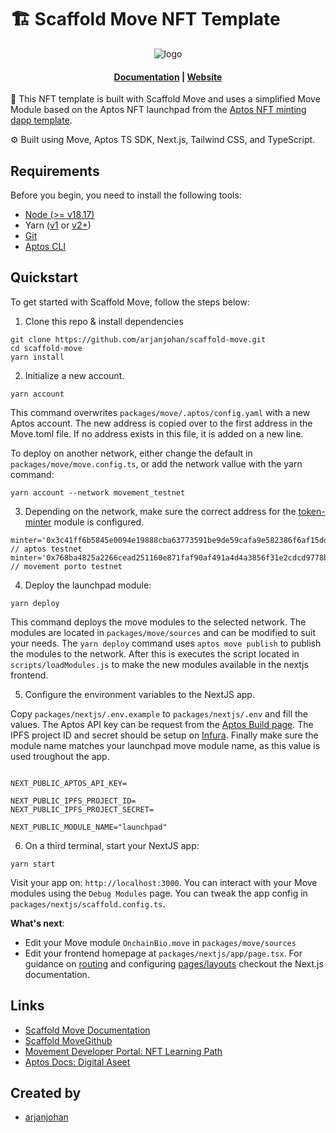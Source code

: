 # 🏗 Scaffold Move NFT Template

<div align="center">

![logo](/assets/logo_small.png)
<h4 align="center">
  <a href="https://scaffold-move-docs.vercel.app/">Documentation</a> |
  <a href="https://scaffold-move-chi.vercel.app/">Website</a>
</h4>
</div>

🧪 This NFT template is built with Scaffold Move and uses a simplified Move Module based on the Aptos NFT launchpad from the [Aptos NFT minting dapp template](https://github.com/aptos-labs/create-aptos-dapp/tree/main/templates/nft-minting-dapp-template).

⚙️ Built using Move, Aptos TS SDK, Next.js, Tailwind CSS, and TypeScript.

## Requirements

Before you begin, you need to install the following tools:

- [Node (>= v18.17)](https://nodejs.org/en/download/)
- Yarn ([v1](https://classic.yarnpkg.com/en/docs/install/) or [v2+](https://yarnpkg.com/getting-started/install))
- [Git](https://git-scm.com/downloads)
- [Aptos CLI](https://aptos.dev/en/build/cli)

## Quickstart

To get started with Scaffold Move, follow the steps below:

1. Clone this repo & install dependencies

```
git clone https://github.com/arjanjohan/scaffold-move.git
cd scaffold-move
yarn install
```
  
2. Initialize a new account.

```
yarn account
```

This command overwrites `packages/move/.aptos/config.yaml` with a new Aptos account. The new address is copied over to the first address in the Move.toml file. If no address exists in this file, it is added on a new line.

To deploy on another network, either change the default in `packages/move/move.config.ts`, or add the network vallue with the yarn command:
```
yarn account --network movement_testnet
```

3. Depending on the network, make sure the correct address for the [token-minter](https://github.com/aptos-labs/token-minter) module is configured. 
```
minter='0x3c41ff6b5845e0094e19888cba63773591be9de59cafa9e582386f6af15dd490' // aptos testnet
minter='0x768ba4825a2266cead251160e871faf90af491a4d4a3856f31e2cdcd9778b08c' // movement porto testnet
```

4. Deploy the launchpad module:

```
yarn deploy
```

This command deploys the move modules to the selected network. The modules are located in `packages/move/sources` and can be modified to suit your needs. The `yarn deploy` command uses `aptos move publish` to publish the modules to the network. After this is executes the script located in `scripts/loadModules.js` to make the new modules available in the nextjs frontend.

5. Configure the environment variables to the NextJS app.

Copy `packages/nextjs/.env.example` to `packages/nextjs/.env` and fill the values. 
The Aptos API key can be request from the [Aptos Build page](https://developers.aptoslabs.com/). The IPFS project ID and secret should be setup on [Infura](https://www.infura.io/). Finally make sure the module name matches your launchpad move module name, as this value is used troughout the app.
```

NEXT_PUBLIC_APTOS_API_KEY=

NEXT_PUBLIC_IPFS_PROJECT_ID=
NEXT_PUBLIC_IPFS_PROJECT_SECRET=

NEXT_PUBLIC_MODULE_NAME="launchpad"
```

6. On a third terminal, start your NextJS app:

```
yarn start
```

Visit your app on: `http://localhost:3000`. You can interact with your Move modules using the `Debug Modules` page. You can tweak the app config in `packages/nextjs/scaffold.config.ts`.

**What's next**:

- Edit your Move module `OnchainBio.move` in `packages/move/sources`
- Edit your frontend homepage at `packages/nextjs/app/page.tsx`. For guidance on [routing](https://nextjs.org/docs/app/building-your-application/routing/defining-routes) and configuring [pages/layouts](https://nextjs.org/docs/app/building-your-application/routing/pages-and-layouts) checkout the Next.js documentation.
<!-- - Edit your Move modules test in: `packages/move/test`. To run test use `yarn hardhat:test` -->

## Links



- [Scaffold Move Documentation](https://scaffold-move-docs.vercel.app/)
- [Scaffold MoveGithub](https://github.com/arjanjohan/scaffold-move)
- [Movement Developer Portal: NFT Learning Path](https://developer.movementnetwork.xyz/learning-paths/nft)
- [Aptos Docs: Digital Aseet](https://aptos.dev/en/build/smart-contracts/digital-asset)


## Created by

- [arjanjohan](https://x.com/arjanjohan/)
